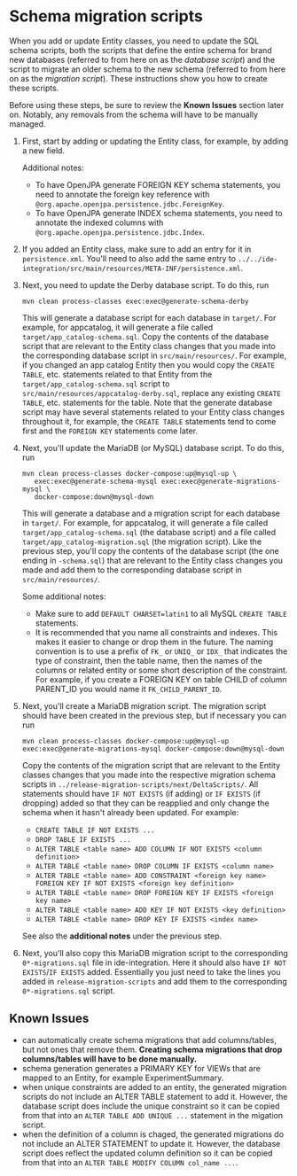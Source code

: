 # Schema migration scripts

When you add or update Entity classes, you need to update the SQL schema
scripts, both the scripts that define the entire schema for brand new databases
(referred to from here on as the _database script_) and the script to migrate an
older schema to the new schema (referred to from here on as the _migration
script_). These instructions show you how to create these scripts.

Before using these steps, be sure to review the **Known Issues** section later
on. Notably, any removals from the schema will have to be manually managed.

1. First, start by adding or updating the Entity class, for example, by adding a
   new field.

   Additional notes:

   - To have OpenJPA generate FOREIGN KEY schema statements, you need to
     annotate the foreign key reference with
     `@org.apache.openjpa.persistence.jdbc.ForeignKey`.
   - To have OpenJPA generate INDEX schema statements, you need to annotate the
     indexed columns with `@org.apache.openjpa.persistence.jdbc.Index`.

2. If you added an Entity class, make sure to add an entry for it in
   `persistence.xml`. You'll need to also add the same entry to
   `../../ide-integration/src/main/resources/META-INF/persistence.xml`.
3. Next, you need to update the Derby database script. To do this, run
   ```
   mvn clean process-classes exec:exec@generate-schema-derby
   ```
   This will generate a database script for each database in `target/`. For
   example, for appcatalog, it will generate a file called
   `target/app_catalog-schema.sql`. Copy the contents of the database script
   that are relevant to the Entity class changes that you made into the
   corresponding database script in `src/main/resources/`. For example, if you
   changed an app catalog Entity then you would copy the `CREATE TABLE`, etc.
   statements related to that Entity from the `target/app_catalog-schema.sql`
   script to `src/main/resources/appcatalog-derby.sql`, replace any existing
   `CREATE TABLE`, etc. statements for the table. Note that the generate
   database script may have several statements related to your Entity class
   changes throughout it, for example, the `CREATE TABLE` statements tend to
   come first and the `FOREIGN KEY` statements come later.
4. Next, you'll update the MariaDB (or MySQL) database script. To do this, run

   ```
   mvn clean process-classes docker-compose:up@mysql-up \
      exec:exec@generate-schema-mysql exec:exec@generate-migrations-mysql \
      docker-compose:down@mysql-down
   ```

   This will generate a database and a migration script for each database in
   `target/`. For example, for appcatalog, it will generate a file called
   `target/app_catalog-schema.sql` (the database script) and a file called
   `target/app_catalog-migration.sql` (the migration script). Like the previous
   step, you'll copy the contents of the database script (the one ending in
   `-schema.sql`) that are relevant to the Entity class changes you made and add
   them to the corresponding database script in `src/main/resources/`.

   Some additional notes:

   - Make sure to add `DEFAULT CHARSET=latin1` to all MySQL `CREATE TABLE`
     statements.
   - It is recommended that you name all constraints and indexes. This makes it
     easier to change or drop them in the future. The naming convention is to
     use a prefix of `FK_` or `UNIQ_` or `IDX_` that indicates the type of
     constraint, then the table name, then the names of the columns or related
     entity or some short description of the constraint. For example, if you
     create a FOREIGN KEY on table CHILD of column PARENT_ID you would name it
     `FK_CHILD_PARENT_ID`.

5. Next, you'll create a MariaDB migration script. The migration script should
   have been created in the previous step, but if necessary you can run

   ```
   mvn clean process-classes docker-compose:up@mysql-up exec:exec@generate-migrations-mysql docker-compose:down@mysql-down
   ```

   Copy the contents of the migration script that are relevant to the Entity
   classes changes that you made into the respective migration schema scripts in
   `../release-migration-scripts/next/DeltaScripts/`. All statements should have
   `IF NOT EXISTS` (if adding) or `IF EXISTS` (if dropping) added so that they
   can be reapplied and only change the schema when it hasn't already been
   updated. For example:

   - `CREATE TABLE IF NOT EXISTS ...`
   - `DROP TABLE IF EXISTS ...`
   - `ALTER TABLE <table name> ADD COLUMN IF NOT EXISTS <column definition>`
   - `ALTER TABLE <table name> DROP COLUMN IF EXISTS <column name>`
   - `ALTER TABLE <table name> ADD CONSTRAINT <foreign key name> FOREIGN KEY IF NOT EXISTS <foreign key definition>`
   - `ALTER TABLE <table name> DROP FOREIGN KEY IF EXISTS <foreign key name>`
   - `ALTER TABLE <table name> ADD KEY IF NOT EXISTS <key definition>`
   - `ALTER TABLE <table name> DROP KEY IF EXISTS <index name>`

   See also the **additional notes** under the previous step.

6. Next, you'll also copy this MariaDB migration script to the corresponding
   `0*-migrations.sql` file in ide-integration. Here it should also have
   `IF NOT EXISTS`/`IF EXISTS` added. Essentially you just need to take the
   lines you added in `release-migration-scripts` and add them to the
   corresponding `0*-migrations.sql` script.

## Known Issues

- can automatically create schema migrations that add columns/tables, but not
  ones that remove them. **Creating schema migrations that drop columns/tables
  will have to be done manually.**
- schema generation generates a PRIMARY KEY for VIEWs that are mapped to an
  Entity, for example ExperimentSummary.
- when unique constraints are added to an entity, the generated migration
  scripts do not include an ALTER TABLE statement to add it. However, the
  database script does include the unique constraint so it can be copied from
  that into an `ALTER TABLE ADD UNIQUE ...` statement in the migation script.
- when the definition of a column is chaged, the generated migrations do not
  include an ALTER STATEMENT to update it. However, the database script does
  reflect the updated column definition so it can be copied from that into an
  `ALTER TABLE MODIFY COLUMN col_name ...`.
